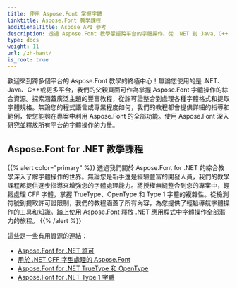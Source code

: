 ```yaml
---
title: 使用 Aspose.Font 掌握字體
linktitle: Aspose.Font 教學課程
additionalTitle: Aspose API 參考
description: 透過 Aspose.Font 教學掌握跨平台的字體操作。從 .NET 到 Java、C++ 等，輕鬆解鎖字體處理功能。
type: docs
weight: 11
url: /zh-hant/
is_root: true
---
```


歡迎來到跨多個平台的 Aspose.Font 教學的終極中心！無論您使用的是 .NET、Java、C++或更多平台，我們的父親頁面可作為掌握 Aspose.Font 字體操作的綜合資源。探索涵蓋廣泛主題的豐富教程，從許可證整合到處理各種字體格式和提取字體規格。無論您的程式語言或專業程度如何，我們的教程都會提供詳細的指導和範例，使您能夠在專案中利用 Aspose.Font 的全部功能。使用 Aspose.Font 深入研究並釋放所有平台的字體操作的力量。

## Aspose.Font for .NET 教學課程
{{% alert color="primary" %}}
透過我們關於 Aspose.Font for .NET 的綜合教學深入了解字體操作的世界。無論您是新手還是經驗豐富的開發人員，我們的教學課程都提供逐步指導來增強您的字體處理能力。將授權無縫整合到您的專案中，輕鬆處理 CFF 字體，掌握 TrueType、OpenType 和 Type 1 字體的複雜性。從檢測符號到提取許可證限制，我們的教程涵蓋了所有內容，為您提供了輕鬆導航字體操作的工具和知識。踏上使用 Aspose.Font 釋放 .NET 應用程式中字體操作全部潛力的旅程。
{{% /alert %}}

這些是一些有用資源的連結：
 
- [Aspose.Font for .NET 許可](./net/licensing/)
- [用於 .NET CFF 字型處理的 Aspose.Font](./net/cff-font-handling/)
- [Aspose.Font for .NET TrueType 和 OpenType](./net/truetype-opentype/)
- [Aspose.Font for .NET Type 1 字體](./net/aspose-font-net-type1-font/)